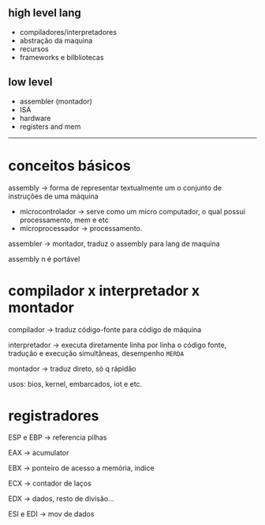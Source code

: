 ## high level lang

- compiladores/interpretadores
- abstração da maquina
- recursos
- frameworks e bilbliotecas

## low level

- assembler (montador)
- ISA
- hardware
- registers and mem

  

---

# conceitos básicos

assembly → forma de representar textualmente um o conjunto de instruções de uma máquina

- microcontrolador → serve como um micro computador, o qual possui processamento, mem e etc
- microprocessador → processamento.

assembler → montador, traduz o assembly para lang de maquina

assembly n é portável

  

# compilador x interpretador x montador

compilador → traduz código-fonte para código de máquina

interpretador → executa diretamente linha por linha o código fonte, tradução e execução simultâneas, desempenho `MERDA`

montador → traduz direto, só q rápidão

  

usos: bios, kernel, embarcados, iot e etc.

  

# registradores

ESP e EBP → referencia pilhas

EAX → acumulator

EBX → ponteiro de acesso a memória, indice

ECX → contador de laços

EDX → dados, resto de divisão…

ESI e EDI → mov de dados